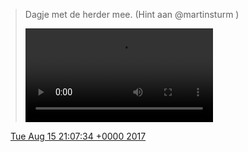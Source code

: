> Dagje met de herder mee\. \(Hint aan @martinsturm \) 
> 
> <video controls><source src="../../media/897565454549561345-Ni-zApgmXUK78H3l.mp4">Your browser does not support the video tag.</video>

<img src="../../media/tweet.ico" width="12" /> [Tue Aug 15 21:07:34 +0000 2017](https://twitter.com/DromerDenker/status/897565454549561345)